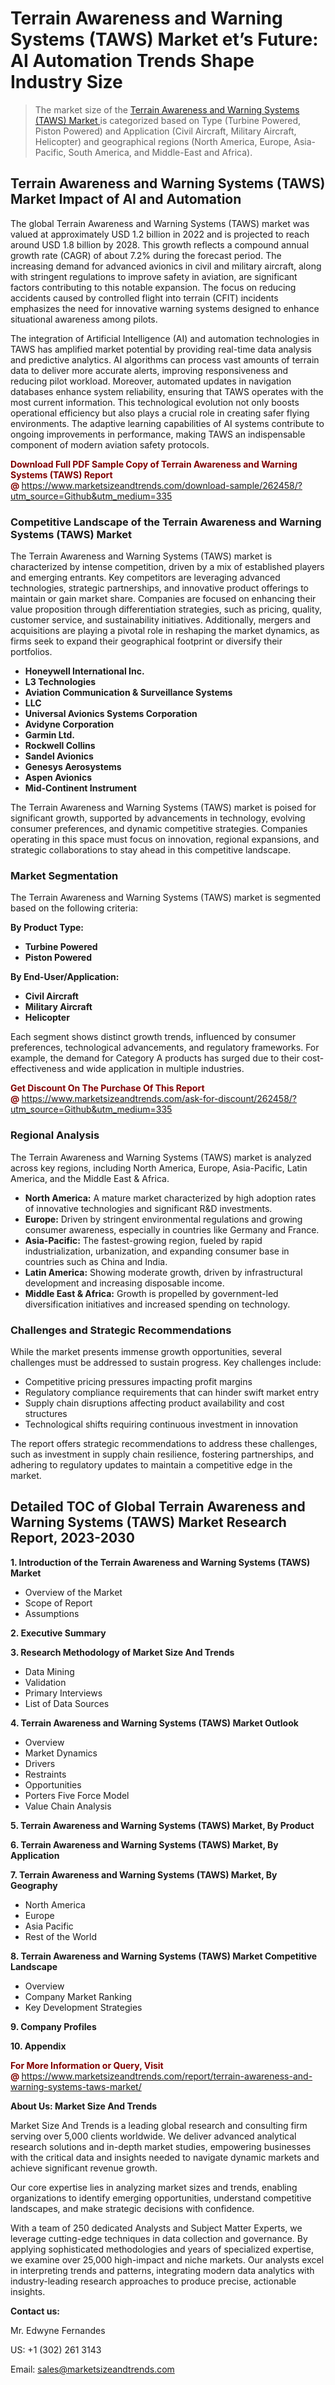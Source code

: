<h1>Terrain Awareness and Warning Systems (TAWS) Market et’s Future: AI Automation Trends Shape Industry Size</h1><blockquote><p>The market size of the <a href="https://www.marketsizeandtrends.com/download-sample/262458/?utm_source=Github&amp;utm_medium=335" target="_blank">Terrain Awareness and Warning Systems (TAWS) Market </a>is categorized based on Type (Turbine Powered, Piston Powered) and Application (Civil Aircraft, Military Aircraft, Helicopter) and geographical regions (North America, Europe, Asia-Pacific, South America, and Middle-East and Africa).</p></blockquote><p><h2>Terrain Awareness and Warning Systems (TAWS) Market Impact of AI and Automation</h2><p>The global Terrain Awareness and Warning Systems (TAWS) market was valued at approximately USD 1.2 billion in 2022 and is projected to reach around USD 1.8 billion by 2028. This growth reflects a compound annual growth rate (CAGR) of about 7.2% during the forecast period. The increasing demand for advanced avionics in civil and military aircraft, along with stringent regulations to improve safety in aviation, are significant factors contributing to this notable expansion. The focus on reducing accidents caused by controlled flight into terrain (CFIT) incidents emphasizes the need for innovative warning systems designed to enhance situational awareness among pilots.</p><p>The integration of Artificial Intelligence (AI) and automation technologies in TAWS has amplified market potential by providing real-time data analysis and predictive analytics. AI algorithms can process vast amounts of terrain data to deliver more accurate alerts, improving responsiveness and reducing pilot workload. Moreover, automated updates in navigation databases enhance system reliability, ensuring that TAWS operates with the most current information. This technological evolution not only boosts operational efficiency but also plays a crucial role in creating safer flying environments. The adaptive learning capabilities of AI systems contribute to ongoing improvements in performance, making TAWS an indispensable component of modern aviation safety protocols.</p></p><p><strong><span style="color: #800000;">Download Full PDF Sample Copy of Terrain Awareness and Warning Systems (TAWS) Report @</span>&nbsp;</strong><a href="https://www.marketsizeandtrends.com/download-sample/262458/?utm_source=Github&amp;utm_medium=335">https://www.marketsizeandtrends.com/download-sample/262458/?utm_source=Github&amp;utm_medium=335</a></p><h3>Competitive Landscape of the Terrain Awareness and Warning Systems (TAWS) Market</h3><p>The Terrain Awareness and Warning Systems (TAWS) market is characterized by intense competition, driven by a mix of established players and emerging entrants. Key competitors are leveraging advanced technologies, strategic partnerships, and innovative product offerings to maintain or gain market share. Companies are focused on enhancing their value proposition through differentiation strategies, such as pricing, quality, customer service, and sustainability initiatives. Additionally, mergers and acquisitions are playing a pivotal role in reshaping the market dynamics, as firms seek to expand their geographical footprint or diversify their portfolios.</p><p><strong><p><ul><li>Honeywell International Inc. </li><li> L3 Technologies </li><li> Aviation Communication & Surveillance Systems </li><li> LLC </li><li> Universal Avionics Systems Corporation </li><li> Avidyne Corporation </li><li> Garmin Ltd. </li><li> Rockwell Collins </li><li> Sandel Avionics </li><li> Genesys Aerosystems </li><li> Aspen Avionics </li><li> Mid-Continent Instrument</p></li></ul></p></strong></p><p>The Terrain Awareness and Warning Systems (TAWS) market is poised for significant growth, supported by advancements in technology, evolving consumer preferences, and dynamic competitive strategies. Companies operating in this space must focus on innovation, regional expansions, and strategic collaborations to stay ahead in this competitive landscape.</p><h3>Market Segmentation</h3><p>The Terrain Awareness and Warning Systems (TAWS) market is segmented based on the following criteria:</p><p><strong>By Product Type:</strong></p><p><strong><p><ul><li>Turbine Powered </li><li> Piston Powered</p></li></ul></p></strong></p><p><strong>By End-User/Application:</strong></p><p><strong><p><ul><li>Civil Aircraft </li><li> Military Aircraft </li><li> Helicopter</p></li></ul></p></strong></p><p>Each segment shows distinct growth trends, influenced by consumer preferences, technological advancements, and regulatory frameworks. For example, the demand for Category A products has surged due to their cost-effectiveness and wide application in multiple industries.</p><p><strong><span style="color: #800000;">Get Discount On The Purchase Of This Report @&nbsp;</span></strong><a href="https://www.marketsizeandtrends.com/ask-for-discount/262458/?utm_source=Github&amp;utm_medium=335">https://www.marketsizeandtrends.com/ask-for-discount/262458/?utm_source=Github&amp;utm_medium=335</a></p><h3>Regional Analysis</h3><p>The Terrain Awareness and Warning Systems (TAWS) market is analyzed across key regions, including North America, Europe, Asia-Pacific, Latin America, and the Middle East &amp; Africa.</p><ul><li><strong>North America:</strong> A mature market characterized by high adoption rates of innovative technologies and significant R&amp;D investments.</li><li><strong>Europe:</strong> Driven by stringent environmental regulations and growing consumer awareness, especially in countries like Germany and France.</li><li><strong>Asia-Pacific:</strong> The fastest-growing region, fueled by rapid industrialization, urbanization, and expanding consumer base in countries such as China and India.</li><li><strong>Latin America:</strong> Showing moderate growth, driven by infrastructural development and increasing disposable income.</li><li><strong>Middle East &amp; Africa:</strong> Growth is propelled by government-led diversification initiatives and increased spending on technology.</li></ul><h3>Challenges and Strategic Recommendations</h3><p>While the market presents immense growth opportunities, several challenges must be addressed to sustain progress. Key challenges include:</p><ul><li>Competitive pricing pressures impacting profit margins</li><li>Regulatory compliance requirements that can hinder swift market entry</li><li>Supply chain disruptions affecting product availability and cost structures</li><li>Technological shifts requiring continuous investment in innovation</li></ul><p>The report offers strategic recommendations to address these challenges, such as investment in supply chain resilience, fostering partnerships, and adhering to regulatory updates to maintain a competitive edge in the market.</p><h2>Detailed TOC of Global Terrain Awareness and Warning Systems (TAWS) Market Research Report, 2023-2030</h2><p><strong>1. Introduction of the Terrain Awareness and Warning Systems (TAWS) Market</strong></p><ul><li>Overview of the Market</li><li>Scope of Report</li><li>Assumptions&nbsp;</li></ul><p><strong>2. Executive Summary</strong></p><p><strong>3. Research Methodology of <strong>Market Size And Trends</strong></strong></p><ul><li>Data Mining</li><li>Validation</li><li>Primary Interviews</li><li>List of Data Sources&nbsp;</li></ul><p><strong>4. Terrain Awareness and Warning Systems (TAWS) Market Outlook</strong></p><ul><li>Overview</li><li>Market Dynamics</li><li>Drivers</li><li>Restraints</li><li>Opportunities</li><li>Porters Five Force Model</li><li>Value Chain Analysis&nbsp;</li></ul><p><strong>5. Terrain Awareness and Warning Systems (TAWS) Market, By Product</strong></p><p><strong>6. Terrain Awareness and Warning Systems (TAWS) Market, By Application</strong></p><p><strong>7. Terrain Awareness and Warning Systems (TAWS) Market, By Geography</strong></p><ul><li>North America</li><li>Europe</li><li>Asia Pacific</li><li>Rest of the World&nbsp;</li></ul><p><strong>8. Terrain Awareness and Warning Systems (TAWS) Market Competitive Landscape</strong></p><ul><li>Overview</li><li>Company Market Ranking</li><li>Key Development Strategies&nbsp;</li></ul><p><strong>9. Company Profiles</strong></p><p><strong>10. Appendix</strong></p><p><strong><span style="color: #800000;">For More Information or Query, Visit @&nbsp;</span></strong><a href="https://www.marketsizeandtrends.com/report/terrain-awareness-and-warning-systems-taws-market/">https://www.marketsizeandtrends.com/report/terrain-awareness-and-warning-systems-taws-market/</a></p><p></p><p><strong>About Us:&nbsp;Market Size And Trends</strong></p><p>Market Size And Trends&nbsp;is a leading global research and consulting firm serving over 5,000 clients worldwide. We deliver advanced analytical research solutions and in-depth market studies, empowering businesses with the critical data and insights needed to navigate dynamic markets and achieve significant revenue growth.</p><p>Our core expertise lies in analyzing market sizes and trends, enabling organizations to identify emerging opportunities, understand competitive landscapes, and make strategic decisions with confidence.</p><p>With a team of 250 dedicated Analysts and Subject Matter Experts, we leverage cutting-edge techniques in data collection and governance. By applying sophisticated methodologies and years of specialized expertise, we examine over 25,000 high-impact and niche markets. Our analysts excel in interpreting trends and patterns, integrating modern data analytics with industry-leading research approaches to produce precise, actionable insights.</p><p><strong>Contact us:</strong></p><p>Mr. Edwyne Fernandes</p><p>US: +1 (302) 261 3143</p><p>Email: <a href="mailto:sales@marketsizeandtrends.com">sales@marketsizeandtrends.com</a>&nbsp;</p>
